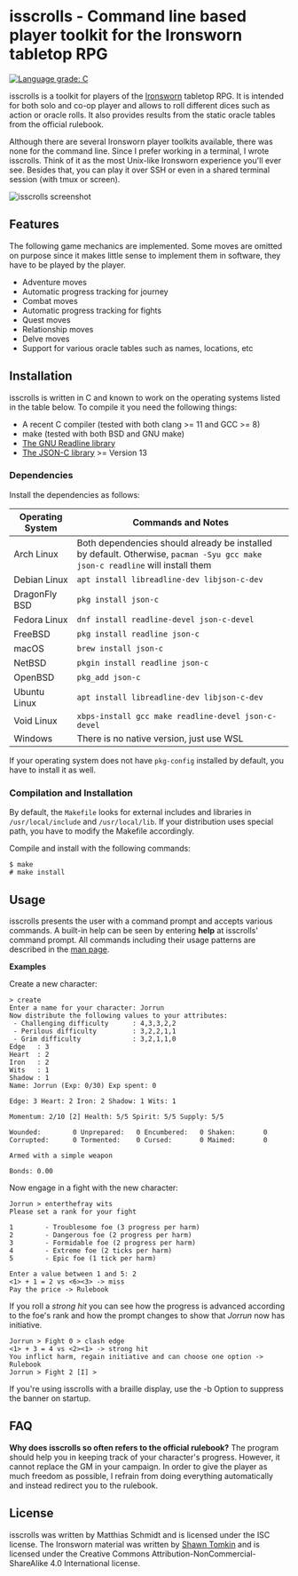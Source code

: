 # isscrolls - Command line based player toolkit for the Ironsworn tabletop RPG

[![Language grade: C](https://img.shields.io/lgtm/grade/cpp/g/thexhr/isscrolls.svg?logo=lgtm&logoWidth=18)](https://lgtm.com/projects/g/thexhr/isscrolls/context:cpp)

 isscrolls is a toolkit for players of the [Ironsworn](https://www.ironswornrpg.com/) tabletop RPG.  It is intended for both solo and co-op player and allows to roll different dices such as action or oracle rolls.  It also provides results from the static oracle tables from the official rulebook.

Although there are several Ironsworn player toolkits available, there was none for the command line.  Since I prefer working in a terminal, I wrote isscrolls.  Think of it as the most Unix-like Ironsworn experience you'll ever see.  Besides that, you can play it over SSH or even in a shared terminal session (with tmux or screen).

![isscrolls screenshot](https://xosc.org/misc/is.png)

## Features

The following game mechanics are implemented.  Some moves are omitted on purpose since it makes little sense to implement them in software, they have to be played by the player.

* Adventure moves
* Automatic progress tracking for journey
* Combat moves
* Automatic progress tracking for fights
* Quest moves
* Relationship moves
* Delve moves
* Support for various oracle tables such as names, locations, etc

## Installation

isscrolls is written in C and known to work on the operating systems listed in the table below.  To compile it you need the following things:

* A recent C compiler (tested with both clang >= 11 and GCC >= 8)
* make (tested with both BSD and GNU make)
* [The GNU Readline library](https://tiswww.case.edu/php/chet/readline/rltop.html)
* [The JSON-C library](https://github.com/json-c/json-c) >= Version 13

### Dependencies

Install the dependencies as follows:

| Operating System | Commands and Notes |
| --- | --- |
| Arch Linux | Both dependencies should already be installed by default.  Otherwise, `pacman -Syu gcc make json-c readline` will install them |
| Debian Linux| `apt install libreadline-dev libjson-c-dev` |
| DragonFly BSD | `pkg install json-c` |
| Fedora Linux | `dnf install readline-devel json-c-devel` |
| FreeBSD | `pkg install readline json-c` |
| macOS | `brew install json-c` |
| NetBSD | `pkgin install readline json-c` |
| OpenBSD | `pkg_add json-c` |
| Ubuntu Linux| `apt install libreadline-dev libjson-c-dev` |
| Void Linux| `xbps-install gcc make readline-devel json-c-devel` |
| Windows | There is no native version, just use WSL |

If your operating system does not have `pkg-config` installed by default, you have to install it as well.

### Compilation and Installation

By default, the `Makefile` looks for external includes and libraries in `/usr/local/include` and `/usr/local/lib`.  If your distribution uses special path, you have to modify the Makefile accordingly.

Compile and install with the following commands:

```
$ make
# make install
```

## Usage

isscrolls presents the user with a command prompt and accepts various commands.  A built-in help can be seen by entering __help__ at isscrolls' command prompt.
All commands including their usage patterns are described in the [man page](https://xosc.org/isscrolls.html).

**Examples**

Create a new character:


```
> create
Enter a name for your character: Jorrun
Now distribute the following values to your attributes:
 - Challenging difficulty      : 4,3,3,2,2
 - Perilous difficulty         : 3,2,2,1,1
 - Grim difficulty             : 3,2,1,1,0
Edge   : 3
Heart  : 2
Iron   : 2
Wits   : 1
Shadow : 1
Name: Jorrun (Exp: 0/30) Exp spent: 0

Edge: 3 Heart: 2 Iron: 2 Shadow: 1 Wits: 1

Momentum: 2/10 [2] Health: 5/5 Spirit: 5/5 Supply: 5/5

Wounded:        0 Unprepared:   0 Encumbered:   0 Shaken:       0
Corrupted:      0 Tormented:    0 Cursed:       0 Maimed:       0

Armed with a simple weapon

Bonds: 0.00

```
Now engage in a fight with the new character:
```
Jorrun > enterthefray wits
Please set a rank for your fight

1        - Troublesome foe (3 progress per harm)
2        - Dangerous foe (2 progress per harm)
3        - Formidable foe (2 progress per harm)
4        - Extreme foe (2 ticks per harm)
5        - Epic foe (1 tick per harm)

Enter a value between 1 and 5: 2
<1> + 1 = 2 vs <6><3> -> miss
Pay the price -> Rulebook
```
If you roll a _strong hit_ you can see how the progress is advanced according to the foe's rank and how the prompt changes to show that _Jorrun_ now has initiative.

```
Jorrun > Fight 0 > clash edge
<1> + 3 = 4 vs <2><1> -> strong hit
You inflict harm, regain initiative and can choose one option -> Rulebook
Jorrun > Fight 2 [I] >
```

If you're using isscrolls with a braille display, use the -b Option to suppress the banner on startup.

## FAQ

**Why does isscrolls so often refers to the official rulebook?** The program should help you in keeping track of your character's progress.  However, it cannot replace the GM in your campaign.  In order to give the player as much freedom as possible, I refrain from doing everything automatically and instead redirect you to the rulebook.

## License

isscrolls was written by Matthias Schmidt and is licensed under the ISC license.  The Ironsworn material was written by [Shawn Tomkin](https://www.ironswornrpg.com) and is licensed under the Creative Commons Attribution-NonCommercial-ShareAlike 4.0 International license.
